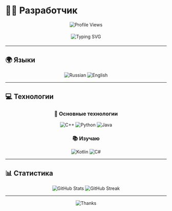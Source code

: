 # 👨‍💻 Разработчик

<div align="center">
  
  ![Profile Views](https://komarev.com/ghpvc/?username=gqwg2003&color=blue&style=flat-square)
  
  <div style="display: flex; justify-content: center; align-items: center; gap: 20px; margin: 20px 0;">
    <img src="https://readme-typing-svg.herokuapp.com?font=Fira+Code&weight=500&size=28&pause=1000&color=4F46E5&center=true&vCenter=true&width=435&height=50&lines=Hello+World!+%F0%9F%91%8B;Welcome+to+my+profile+%F0%9F%8C%9F" alt="Typing SVG" />
  </div>

</div>

---

## 🌍 Языки

<div align="center">
  
  <img src="https://img.shields.io/badge/Russian-100%25-10B981?style=for-the-badge&logo=google-translate&logoColor=white" alt="Russian" />
  
  <img src="https://img.shields.io/badge/English-75%25-3B82F6?style=for-the-badge&logo=google-translate&logoColor=white" alt="English" />

</div>

---

## 💻 Технологии

<div align="center">
  
  ### 🚀 Основные технологии
  
  <img src="https://img.shields.io/badge/C%2B%2B-00599C?style=for-the-badge&logo=c%2B%2B&logoColor=white" alt="C++" />
  
  <img src="https://img.shields.io/badge/Python-3776AB?style=for-the-badge&logo=python&logoColor=white" alt="Python" />
  
  <img src="https://img.shields.io/badge/Java-ED8B00?style=for-the-badge&logo=openjdk&logoColor=white" alt="Java" />
  
  ### 📚 Изучаю
  
  <img src="https://img.shields.io/badge/Kotlin-7F52FF?style=for-the-badge&logo=kotlin&logoColor=white" alt="Kotlin" />
  
  <img src="https://img.shields.io/badge/C%23-239120?style=for-the-badge&logo=c-sharp&logoColor=white" alt="C#" />

</div>

---

## 📊 Статистика

<div align="center">
  
  <img src="https://github-readme-stats.vercel.app/api?username=YOUR_GITHUB_USERNAME&show_icons=true&theme=radical&hide_border=true&bg_color=0D1117&title_color=4F46E5&text_color=FFFFFF&icon_color=4F46E5" alt="GitHub Stats" />
  
  <img src="https://github-readme-streak-stats.herokuapp.com/?user=YOUR_GITHUB_USERNAME&theme=radical&hide_border=true&background=0D1117&stroke=4F46E5&ring=4F46E5&fire=4F46E5&currStreakNum=FFFFFF&currStreakLabel=4F46E5&sideNums=FFFFFF&sideLabels=4F46E5&dates=FFFFFF" alt="GitHub Streak" />
  
</div>

---

<div align="center">
  
  <img src="https://readme-typing-svg.herokuapp.com?font=Fira+Code&weight=500&size=18&pause=2000&color=6B7280&center=true&vCenter=true&width=400&height=25&lines=Thanks+for+visiting!+%F0%9F%92%96" alt="Thanks" />
  
</div> 
